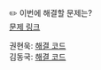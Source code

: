 ✏️ 이번에 해결할 문제는? <br>
[문제 링크](https://leetcode.com/problems/odd-even-linked-list/description/)

권현욱: [해결 코드](https://github.com/woogie01/Algorithm-Hub/blob/main/LeetCode/Medium/0328-odd-even-linked-list/0328-odd-even-linked-list.java) <br>
김동국: [해결 코드]() <br>
